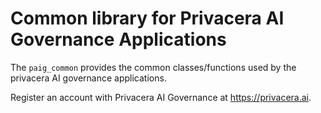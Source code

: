 # Common library for Privacera AI Governance Applications

The `paig_common` provides the common classes/functions used by the privacera AI governance applications. 

Register an account with Privacera AI Governance at https://privacera.ai. 